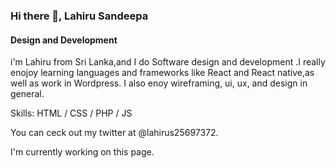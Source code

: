 ### Hi there 👋, Lahiru Sandeepa
#### Design and Development

i'm Lahiru from Sri Lanka,and I do Software design and development .I really enojoy learning languages and frameworks like React and  React native,as well as work in Wordpress.
I also enoy wireframing, ui, ux, and design in general.

Skills: HTML / CSS / PHP / JS

You can ceck out my twitter at @lahirus25697372.

I'm currently working on this page.
